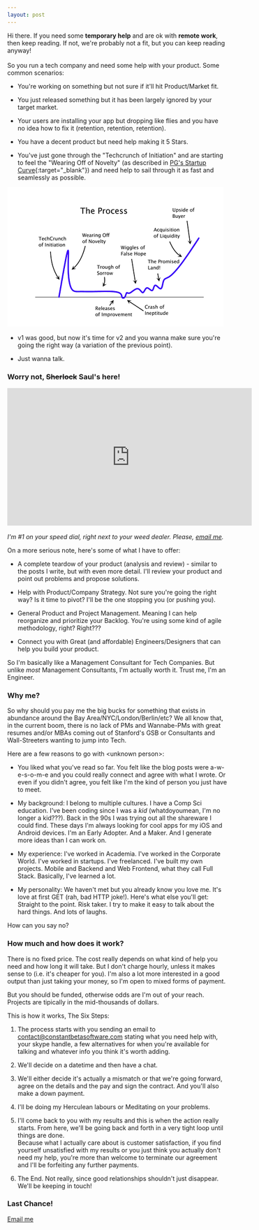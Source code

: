 ```yaml
---
layout: post
---
```


Hi there. If you need some **temporary help** and are ok with **remote work**, then keep reading.
If not, we're probably not a fit, but you can keep reading anyway!
<br />
<br />
So you run a tech company and need some help with your product. Some common scenarios:

- You're working on something but not sure if it'll hit Product/Market fit.

- You just released something but it has been largely ignored by your target market.

- Your users are installing your app but dropping like flies and you have no idea how to fix it (retention, retention, retention).

- You have a decent product but need help making it 5 Stars.

- You've just gone through the "Techcrunch of Initiation" and are starting to feel the "Wearing Off of Novelty" (as described in [PG's Startup Curve](https://news.ycombinator.com/item?id=173261){:target="_blank"}) and need help to sail through it as fast and seamlessly as possible.

![The Startup Curve](/resources/2015-12-02-hire-me/startup-curve.png)

- v1 was good, but now it's time for v2 and you wanna make sure you're going the right way (a variation of the previous point).

- Just wanna talk.



### Worry not, <s>Sherlock</s> Saul's here!

<iframe width="560" height="315" src="https://www.youtube.com/embed/W1t4HCSDeEA" frameborder="0" allowfullscreen></iframe>

*I'm #1 on your speed dial, right next to your weed dealer. Please, <a href="mailto:contact@constantbetasoftware.com">email me</a>.*

On a more serious note, here's some of what I have to offer:

- A complete teardow of your product (analysis and review) - similar to the posts I write, but with even more detail. I'll review your product and point out problems and propose solutions.

- Help with Product/Company Strategy. Not sure you're going the right way? Is it time to pivot? I'll be the one stopping you (or pushing you).

- General Product and Project Management. Meaning I can help reorganize and prioritize your Backlog. You're using some kind of agile methodology, right? Right???

- Connect you with Great (and affordable) Engineers/Designers that can help you build your product.

So I'm basically like a Management Consultant for Tech Companies. But unlike *most* Management Consultants, I'm actually worth it. Trust me, I'm an Engineer.



### Why me?

So why should you pay me the big bucks for something that exists in abundance around the Bay Area/NYC/London/Berlin/etc? We all know that, in the current boom, there is no lack of PMs and Wannabe-PMs with great resumes and/or MBAs coming out of Stanford's GSB or Consultants and Wall-Streeters wanting to jump into Tech.

Here are a few reasons to go with &lt;unknown person&gt;:

* You liked what you've read so far. You felt like the blog posts were a-w-e-s-o-m-e and you could really connect and agree with what I wrote.
Or even if you didn't agree, you felt like I'm the kind of person you just have to meet.

* My background: I belong to multiple cultures. I have a Comp Sci education. I've been coding since I was a *kid* (whatdoyoumean, I'm no longer a kid???).
Back in the 90s I was trying out all the shareware I could find. These days I'm always looking for cool apps for my iOS and Android devices.
I'm an Early Adopter. And a Maker. And I generate more ideas than I can work on.

* My experience: I've worked in Academia. I've worked in the Corporate World. I've worked in startups. I've freelanced. I've built my own projects.
Mobile and Backend and Web Frontend, what they call Full Stack. Basically, I've learned a lot.

* My personality: We haven't met but you already know you love me. It's love at first GET (rah, bad HTTP joke!).
Here's what else you'll get: Straight to the point. Risk taker. I try to make it easy to talk about the hard things. And lots of laughs.

How can you say no?



### How much and how does it work?

There is no fixed price. The cost really depends on what kind of help you need and how long it will take.
But I don't charge hourly, unless it makes sense to (i.e. it's cheaper for you).
I'm also a lot more interested in a good output than just taking your money, so I'm open to mixed forms of payment.

But you should be funded, otherwise odds are I'm out of your reach.
Projects are tipically in the mid-thousands of dollars.

This is how it works, The Six Steps:

1. The process starts with you sending an email to [contact@constantbetasoftware.com](mailto:contact@constantbetasoftware.com) stating what you need help with, your skype handle, a few alternatives for when you're available for talking and whatever info you think it's worth adding.

2. We'll decide on a datetime and then have a chat.

3. We'll either decide it's actually a mismatch or that we're going forward, agree on the details and the pay and sign the contract. And you'll also make a down payment.

4. I'll be doing my Herculean labours or Meditating on your problems.

5. I'll come back to you with my results and this is when the action really starts. From here, we'll be going back and forth in a very tight loop until things are done.<br />
Because what I actually care about is customer satisfaction, if you find yourself unsatisfied with my results or you just think you actually don't need my help, you're more than welcome to terminate our agreement and I'll be forfeiting any further payments.

6. The End. Not really, since good relationships shouldn't just disappear. We'll be keeping in touch!




### Last Chance!

[Email me](mailto:contact@constantbetasoftware.com)

